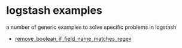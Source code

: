 # logstash examples
a number of generic examples to solve specific problems in logstash

  * [remove_boolean_if_field_name_matches_regex](remove_boolean_if_field_name_matches_regex.md)
